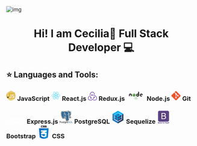 <img src ='https://media.giphy.com/media/EWqZuU1dEvc3PfWGy6/giphy.gif' alt='img'>
<h1 align="center">Hi! I am Cecilia👋 Full Stack Developer 💻</h1>

## :star: Languages and Tools:

<h3><img width="5%" src = './iconos/js.png'> JavaScript 
<img width="5%" src = './iconos/react.png'> React.js 
<img width="5%" src = './iconos/redux.png'> Redux.js
<img width="10%" src = './iconos/node.png'> Node.js
<img width="5%" src = './iconos/git.png'> Git
</h3>
<h3>
<img width="10%" src = './iconos/express.png'> Express.js
<img width="7%" src = './iconos/postgresSql.png'> PostgreSQL
<img width="7%" src = './iconos/sequelize.png'> Sequelize
<img width="7%" src = './iconos/bootstrap.png'> Bootstrap
<img width="7%" src = './iconos/css.png'> CSS
</h3>
